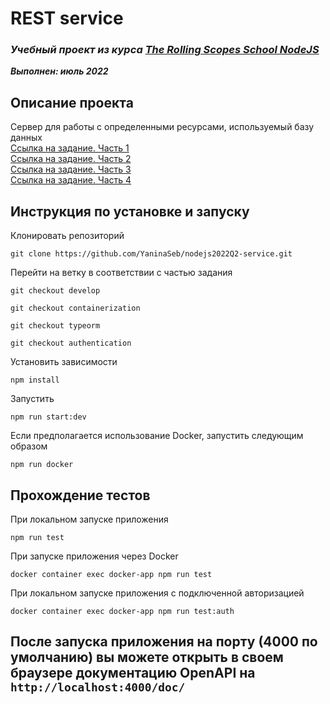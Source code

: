 # REST service

### ***Учебный проект из курса [The Rolling Scopes School  NodeJS](https://rs.school/nodejs/)***  
***Выполнен:  июль 2022***  

## Описание проекта
Сервер для работы с определенными ресурсами, используемый базу данных   
[Ссылка на задание. Часть 1](https://github.com/AlreadyBored/nodejs-assignments/blob/main/assignments/rest-service/assignment.md)   
[Ссылка на задание. Часть 2](https://github.com/AlreadyBored/nodejs-assignments/blob/main/assignments/containerization/assignment.md)   
[Ссылка на задание. Часть 3](https://github.com/AlreadyBored/nodejs-assignments/blob/main/assignments/database-orm/score.md)   
[Ссылка на задание. Часть 4](https://github.com/AlreadyBored/nodejs-assignments/blob/main/assignments/authentication/assignment.md)   


## Инструкция по установке и запуску
Клонировать репозиторий

   ```git clone https://github.com/YaninaSeb/nodejs2022Q2-service.git```   

Перейти на ветку в соответствии с частью задания

   ```git checkout develop```   

   ```git checkout containerization```   

   ```git checkout typeorm```   

   ```git checkout authentication```   

Установить зависимости   

   ```npm install```   

Запустить     

   ```npm run start:dev``` 
   
Если предполагается использование Docker, запустить следующим образом

   ```npm run docker``` 


## Прохождение тестов

При локальном запуске приложения   

    npm run test   

При запуске приложения через Docker   

    docker container exec docker-app npm run test   

При локальном запуске приложения с подключенной авторизацией   

    docker container exec docker-app npm run test:auth   



## После запуска приложения на порту (4000 по умолчанию) вы можете открыть в своем браузере документацию OpenAPI на ```http://localhost:4000/doc/```

